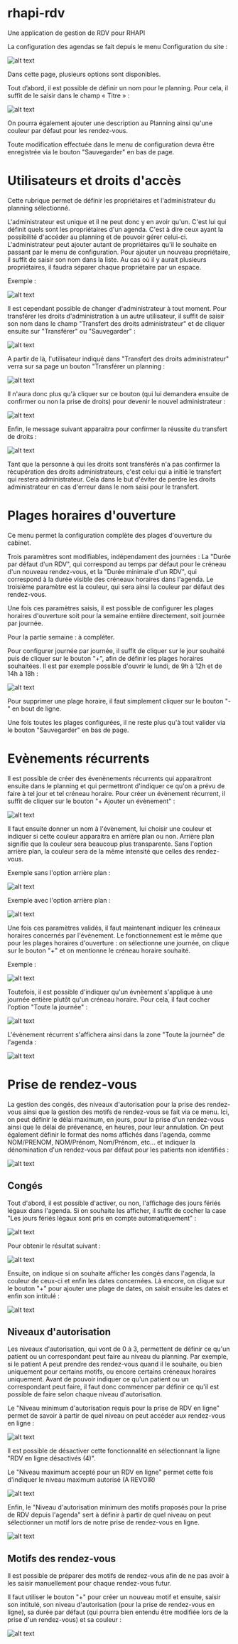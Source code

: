 # rhapi-rdv
Une application de gestion de RDV pour RHAPI

La configuration des agendas se fait depuis le menu Configuration du site : 

![alt text](images/1523621501-capture-d-ecran-2018-04-13-a-14-11-00.png)

Dans cette page, plusieurs options sont disponibles.

Tout d’abord, il est possible de définir un nom pour le planning. 
Pour cela, il suffit de le saisir dans le champ « Titre » :

![alt text](https://image.noelshack.com/fichiers/2018/15/5/1523621170-capture-d-ecran-2018-04-10-a-16-35-16.png)


On pourra également ajouter une description au Planning ainsi qu'une couleur par défaut pour les rendez-vous.

Toute modification effectuée dans le menu de configuration devra être enregistrée via le bouton "Sauvegarder" en bas de page.

# Utilisateurs et droits d'accès

Cette rubrique permet de définir les propriétaires et l'administrateur du planning sélectionné.

L'administrateur est unique et il ne peut donc y en avoir qu'un.
C'est lui qui définit quels sont les propriétaires d'un agenda. C'est à dire ceux ayant la possibilité d'accéder au planning et de pouvoir gérer celui-ci.
L'administrateur peut ajouter autant de propriétaires qu'il le souhaite en passant par le menu de configuration.
Pour ajouter un nouveau propriétaire, il suffit de saisir son nom dans la liste. 
Au cas où il y aurait plusieurs propriétaires, il faudra séparer chaque propriétaire par un espace.

Exemple : 

![alt text](https://image.noelshack.com/fichiers/2018/15/5/1523621730-capture-d-ecran-2018-04-13-a-14-14-36.png)



Il est cependant possible de changer d'administrateur à tout moment.
Pour transférer les droits d'administration à un autre utilisateur, il suffit de saisir son nom dans le champ "Transfert des droits administrateur" et de cliquer ensuite sur "Transférer" ou "Sauvegarder" :

![alt text](https://image.noelshack.com/fichiers/2018/15/5/1523621959-capture-d-ecran-2018-04-13-a-14-18-45.png)


A partir de là, l'utilisateur indiqué dans "Transfert des droits administrateur" verra sur sa page un bouton "Transférer un planning :

![alt text](https://image.noelshack.com/fichiers/2018/15/5/1523622193-capture-d-ecran-2018-04-13-a-14-21-49.png)



Il n'aura donc plus qu'à cliquer sur ce bouton (qui lui demandera ensuite de confirmer ou non la prise de droits) pour devenir le nouvel administrateur :

![alt text](https://image.noelshack.com/fichiers/2018/15/5/1523622193-capture-d-ecran-2018-04-13-a-14-22-02.png)



Enfin, le message suivant apparaitra pour confirmer la réussite du transfert de droits :

![alt text](https://image.noelshack.com/fichiers/2018/15/5/1523622193-capture-d-ecran-2018-04-13-a-14-22-10.png)



Tant que la personne à qui les droits sont transférés n'a pas confirmer la récupération des droits administrateurs, c'est celui qui a initié le transfert qui restera administrateur. 
Cela dans le but d'éviter de perdre les droits administrateur en cas d'erreur dans le nom saisi pour le transfert. 



# Plages horaires d'ouverture

Ce menu permet la configuration complète des plages d'ouverture du cabinet.

Trois paramètres sont modifiables, indépendament des journées :
La "Durée par défaut d'un RDV", qui correspond au temps par défaut pour le créneau d'un nouveau rendez-vous, et la "Durée minimale d'un RDV", qui correspond à la durée visible des créneaux horaires dans l'agenda.
Le troisième paramètre est la couleur, qui sera ainsi la couleur par défaut des rendez-vous.

Une fois ces paramètres saisis, il est possible de configurer les plages horaires d'ouverture soit pour la semaine entière directement, soit journée par journée.

Pour la partie semaine :
à compléter.

Pour configurer journée par journée, il suffit de cliquer sur le jour souhaité puis de cliquer sur le bouton "+", afin de définir les plages horaires souhaitées.
Il est par exemple possible d'ouvrir le lundi, de 9h à 12h et de 14h à 18h :

![alt text](images/Plages-horaires.png)


Pour supprimer une plage horaire, il faut simplement cliquer sur le bouton "-" en bout de ligne.

Une fois toutes les plages configurées, il ne reste plus qu'à tout valider via le bouton "Sauvegarder" en bas de page.


# Evènements récurrents

Il est possible de créer des évenènements récurrents qui apparaitront ensuite dans le planning et qui permettront d'indiquer ce qu'on a prévu de faire à tel jour et tel créneau horaire.
Pour créer un évènement récurrent, il suffit de cliquer sur le bouton "+ Ajouter un évènement" :

![alt text](images/evenement-recurrent.png)

Il faut ensuite donner un nom à l'évènement, lui choisir une couleur et indiquer si cette couleur apparaitra en arrière plan ou non.
Arrière plan signifie que la couleur sera beaucoup plus transparente. Sans l'option arrière plan, la couleur sera de la même intensité que celles des rendez-vous.

Exemple sans l'option arrière plan :

![alt text](images/evenement-arriere-plan-on.png)


Exemple avec l'option arrière plan :

![alt text](images/evenement-arriere-plan-off.png)

Une fois ces paramètres validés, il faut maintenant indiquer les créneaux horaires concernés par l'évènement.
Le fonctionnement est le même que pour les plages horaires d'ouverture : on sélectionne une journée, on clique sur le bouton "+" et on mentionne le créneau horaire souhaité.

Exemple : 

![alt text](images/exemple-evenement-recurrent.png)

Toutefois, il est possible d'indiquer qu'un évnèement s'applique à une journée entière plutôt qu'un créneau horaire.
Pour cela, il faut cocher l'option "Toute la journée" :

![alt text](images/evenement-journee-config.png)

L'évènement récurrent s'affichera ainsi dans la zone "Toute la journée" de l'agenda :

![alt text](images/evenement-journee-agenda.png)


# Prise de rendez-vous

La gestion des congés, des niveaux d'autorisation pour la prise des rendez-vous ainsi que la gestion des motifs de rendez-vous se fait via ce menu.
Ici, on peut définir le délai maximum, en jours, pour la prise d'un rendez-vous ainsi que le délai de prévenance, en heures, pour leur annulation.
On peut également définir le format des noms affichés dans l'agenda, comme NOM/PRENOM, NOM/Prénom, Nom/Prénom, etc... et indiquer la dénomination d'un rendez-vous par défaut pour les patients non identifiés :

![alt text](images/prise-rdv.png)


## Congés

Tout d'abord, il est possible d'activer, ou non, l'affichage des jours fériés légaux dans l'agenda.
Si on souhaite les afficher, il suffit de cocher la case "Les jours fériés légaux sont pris en compte automatiquement" :

![alt text](images/jours-feries.png)


Pour obtenir le résultat suivant :

![alt text](images/exemple-jour-ferie.png)


Ensuite, on indique si on souhaite afficher les congés dans l'agenda, la couleur de ceux-ci et enfin les dates concernées.
Là encore, on clique sur le bouton "+" pour ajouter une plage de dates, on saisit ensuite les dates et enfin son intitulé :

![alt text](images/conges-config.png)


## Niveaux d'autorisation

Les niveaux d'autorisation, qui vont de 0 à 3, permettent de définir ce qu'un patient ou un correspondant peut faire au niveau du planning.
Par exemple, si le patient A peut prendre des rendez-vous quand il le souhaite, ou bien uniquement pour certains motifs, ou encore certains créneaux horaires uniquement.
Avant de pouvoir indiquer ce qu'un patient ou un correspondant peut faire, il faut donc commencer par définir ce qu'il est possible de faire selon chaque niveau d'autorisation.

Le "Niveau minimum d'autorisation requis pour la prise de RDV en ligne" permet de savoir à partir de quel niveau on peut accéder aux rendez-vous en ligne :

![alt text](images/niveau-minimum.png)

Il est possible de désactiver cette fonctionnalité en sélectionnant la ligne "RDV en ligne désactivés (4)".

Le "Niveau maximum accepté pour un RDV en ligne" permet cette fois d'indiquer le niveau maximum autorisé (A REVOIR)

![alt text](images/niveau-maximum.png)


Enfin, le "Niveau d'autorisation minimum des motifs proposés pour la prise de RDV depuis l'agenda" sert à définir à partir de quel niveau on peut sélectionner un motif lors de notre prise de rendez-vous en ligne.

![alt text](images/niveau-motifs.png)


## Motifs des rendez-vous

Il est possible de préparer des motifs de rendez-vous afin de ne pas avoir à les saisir manuellement pour chaque rendez-vous futur.

Il faut utiliser le bouton "+" pour créer un nouveau motif et ensuite, saisir son intitulé, son niveau d'autorisation (pour la prise de rendez-vous en ligne), sa durée par défaut (qui pourra bien entendu être modifiée lors de la prise d'un rendez-vous) et sa couleur :

![alt text](images/motif-rdv.png)





